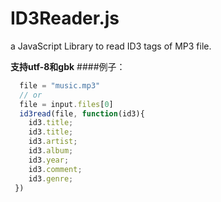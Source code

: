 ID3Reader.js
============

a JavaScript Library to read ID3 tags of MP3 file.

**支持utf-8和gbk**
####例子：
```javascript
  file = "music.mp3"
  // or
  file = input.files[0]
  id3read(file, function(id3){
    id3.title;
    id3.title;
    id3.artist;
    id3.album;
    id3.year;
    id3.comment;
    id3.genre;
 })
```
